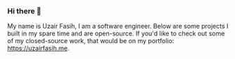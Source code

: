 ### Hi there 👋
My name is Uzair Fasih, I am a software engineer. Below are some projects I built in my spare time and are open-source. If you'd like to check out some of my closed-source work, that would be on my portfolio: https://uzairfasih.me.
